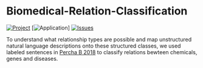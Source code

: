 # Biomedical-Relation-Classification

[![Project](https://img.shields.io/badge/project-Biomedical--Relation--Classification-orange)](https://github.com/jxzly/Biomedical-Relation-Classification)
[![Application](https://img.shields.io/badge/application-Kaggle--COVID--19--knowledge--graph-brightgreen)]
[![Issues](https://img.shields.io/badge/github-issues-blue)](https://github.com/jxzly/Biomedical-Relation-Classification/issues)

To understand what relationship types are possible and map unstructured natural language descriptions onto these structured classes, we used labeled sentences in [Percha B 2018](https://academic.oup.com/bioinformatics/article/34/15/2614/4911883) to classify relations bewteen chemicals, genes and diseases.

